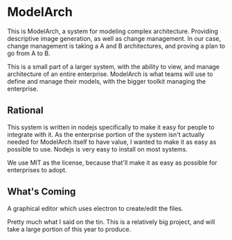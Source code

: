 # ModelArch

This is ModelArch, a system for modeling complex architecture. Providing descriptive image generation, as well as
change management. In our case, change management is taking a A and B architectures, and proving a plan to go from A to B.

This is a small part of a larger system, with the ability to view, and manage architecture of an entire enterprise.
ModelArch is what teams will use to define and manage their models, with the bigger toolkit managing the enterprise.

## Rational

This system is written in nodejs specifically to make it easy for people to integrate with it. As the enterprise portion
of the system isn't actually needed for ModelArch itself to have value, I wanted to make it as easy as possible to use.
Nodejs is very easy to install on most systems.

We use MIT as the license, because that'll make it as easy as possible for enterprises to adopt.

## What's Coming

A graphical editor which uses electron to create/edit the files.

Pretty much what I said on the tin. This is a relatively big project, and will take a large portion of this year to produce.
